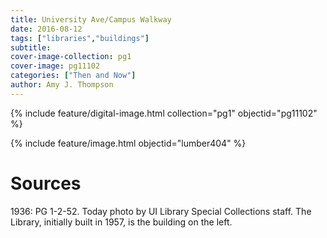 ```yaml
---
title: University Ave/Campus Walkway
date: 2016-08-12
tags: ["libraries","buildings"]
subtitle: 
cover-image-collection: pg1
cover-image: pg11102
categories: ["Then and Now"]
author: Amy J. Thompson
---
```


{% include feature/digital-image.html collection="pg1" objectid="pg11102" %}

{% include feature/image.html objectid="lumber404" %}

# Sources

1936: PG 1-2-52. Today photo by UI Library Special Collections staff. The Library, initially built in 1957, is the building on the left.

